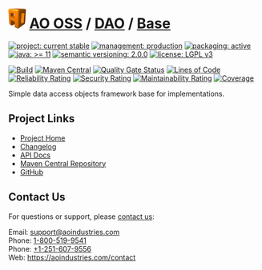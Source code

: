 # [<img src="ao-logo.png" alt="AO Logo" width="35" height="40">](https://github.com/ao-apps) [AO OSS](https://github.com/ao-apps/ao-oss) / [DAO](https://github.com/ao-apps/ao-dao) / [Base](https://github.com/ao-apps/ao-dao-base)

[![project: current stable](https://oss.aoapps.com/ao-badges/project-current-stable.svg)](https://aoindustries.com/life-cycle#project-current-stable)
[![management: production](https://oss.aoapps.com/ao-badges/management-production.svg)](https://aoindustries.com/life-cycle#management-production)
[![packaging: active](https://oss.aoapps.com/ao-badges/packaging-active.svg)](https://aoindustries.com/life-cycle#packaging-active)  
[![java: &gt;= 11](https://oss.aoapps.com/ao-badges/java-11.svg)](https://docs.oracle.com/en/java/javase/11/docs/api/)
[![semantic versioning: 2.0.0](https://oss.aoapps.com/ao-badges/semver-2.0.0.svg)](http://semver.org/spec/v2.0.0.html)
[![license: LGPL v3](https://oss.aoapps.com/ao-badges/license-lgpl-3.0.svg)](https://www.gnu.org/licenses/lgpl-3.0)

[![Build](https://github.com/ao-apps/ao-dao-base/workflows/Build/badge.svg?branch=master)](https://github.com/ao-apps/ao-dao-base/actions?query=workflow%3ABuild)
[![Maven Central](https://maven-badges.herokuapp.com/maven-central/com.aoapps/ao-dao-base/badge.svg)](https://maven-badges.herokuapp.com/maven-central/com.aoapps/ao-dao-base)
[![Quality Gate Status](https://sonarcloud.io/api/project_badges/measure?branch=master&project=com.aoapps%3Aao-dao-base&metric=alert_status)](https://sonarcloud.io/dashboard?branch=master&id=com.aoapps%3Aao-dao-base)
[![Lines of Code](https://sonarcloud.io/api/project_badges/measure?branch=master&project=com.aoapps%3Aao-dao-base&metric=ncloc)](https://sonarcloud.io/component_measures?branch=master&id=com.aoapps%3Aao-dao-base&metric=ncloc)  
[![Reliability Rating](https://sonarcloud.io/api/project_badges/measure?branch=master&project=com.aoapps%3Aao-dao-base&metric=reliability_rating)](https://sonarcloud.io/component_measures?branch=master&id=com.aoapps%3Aao-dao-base&metric=Reliability)
[![Security Rating](https://sonarcloud.io/api/project_badges/measure?branch=master&project=com.aoapps%3Aao-dao-base&metric=security_rating)](https://sonarcloud.io/component_measures?branch=master&id=com.aoapps%3Aao-dao-base&metric=Security)
[![Maintainability Rating](https://sonarcloud.io/api/project_badges/measure?branch=master&project=com.aoapps%3Aao-dao-base&metric=sqale_rating)](https://sonarcloud.io/component_measures?branch=master&id=com.aoapps%3Aao-dao-base&metric=Maintainability)
[![Coverage](https://sonarcloud.io/api/project_badges/measure?branch=master&project=com.aoapps%3Aao-dao-base&metric=coverage)](https://sonarcloud.io/component_measures?branch=master&id=com.aoapps%3Aao-dao-base&metric=Coverage)

Simple data access objects framework base for implementations.

## Project Links
* [Project Home](https://oss.aoapps.com/dao/base/)
* [Changelog](https://oss.aoapps.com/dao/base/changelog)
* [API Docs](https://oss.aoapps.com/dao/base/apidocs/)
* [Maven Central Repository](https://search.maven.org/artifact/com.aoapps/ao-dao-base)
* [GitHub](https://github.com/ao-apps/ao-dao-base)

## Contact Us
For questions or support, please [contact us](https://aoindustries.com/contact):

Email: [support@aoindustries.com](mailto:support@aoindustries.com)  
Phone: [1-800-519-9541](tel:1-800-519-9541)  
Phone: [+1-251-607-9556](tel:+1-251-607-9556)  
Web: https://aoindustries.com/contact
